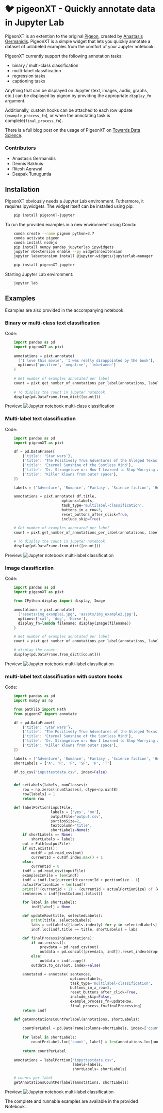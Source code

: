 # 🐦 pigeonXT - Quickly annotate data in Jupyter Lab
PigeonXT is an extention to the original [Pigeon](https://github.com/agermanidis/pigeon), created by [Anastasis Germanidis](https://pypi.org/user/agermanidis/).
PigeonXT is a simple widget that lets you quickly annotate a dataset of
unlabeled examples from the comfort of your Jupyter notebook.

PigeonXT currently support the following annotation tasks:
- binary / multi-class classification
- multi-label classification
- regression tasks
- captioning tasks

Anything that can be displayed on Jupyter
(text, images, audio, graphs, etc.) can be displayed by pigeon
by providing the appropriate `display_fn` argument.

Additionally, custom hooks can be attached to each row update (`example_process_fn`),
or when the annotating task is complete(`final_process_fn`).

There is a full blog post on the usage of PigeonXT on [Towards Data Science](https://towardsdatascience.com/quickly-label-data-in-jupyter-lab-999e7e455e9e).

### Contributors
- Anastasis Germanidis
- Dennis Bakhuis
- Ritesh Agrawal
- Deepak Tunuguntla

## Installation
PigeonXT obviously needs a Jupyter Lab environment. Futhermore, it requires ipywidgets.
The widget itself can be installed using pip:
```bash
    pip install pigeonXT-jupyter
```

To run the provided examples in a new environment using Conda:
```bash
    conda create --name pigeon python=3.7
    conda activate pigeon
    conda install nodejs
    pip install numpy pandas jupyterlab ipywidgets
    jupyter nbextension enable --py widgetsnbextension
    jupyter labextension install @jupyter-widgets/jupyterlab-manager

    pip install pigeonXT-jupyter
```

Starting Jupyter Lab environment:
```bash
    jupyter lab
```

## Examples
Examples are also provided in the accompanying notebook.

### Binary or multi-class text classification
Code:
```python
    import pandas as pd
    import pigeonXT as pixt
    
    annotations = pixt.annotate(
      ['I love this movie', 'I was really disappointed by the book'],
      options=['positive', 'negative', 'inbetween']
    )
    
    # Get number of examples annotated per label
    count = pixt.get_number_of_annotations_per_label(annotations, labels=['positive', 'negative', 'inbetween'])
    
    # To display the count in jupyter notebook
    display(pd.DataFrame.from_dict([count]))
```

Preview:
![Jupyter notebook multi-class classification](/assets/multiclassexample.png)

### Multi-label text classification
Code:
```python
    import pandas as pd
    import pigeonXT as pixt

    df = pd.DataFrame([
        {'title': 'Star wars'},
        {'title': 'The Positively True Adventures of the Alleged Texas Cheerleader-Murdering Mom'},
        {'title': 'Eternal Sunshine of the Spotless Mind'},
        {'title': 'Dr. Strangelove or: How I Learned to Stop Worrying and Love the Bomb'},
        {'title': 'Killer klowns from outer space'},
    ])

    labels = ['Adventure', 'Romance', 'Fantasy', 'Science fiction', 'Horror', 'Thriller']

    annotations = pixt.annotate( df.title,
                          options=labels,
                          task_type='multilabel-classification',
                          buttons_in_a_row=3,
                          reset_buttons_after_click=True,
                          include_skip=True)

    # Get number of examples annotated per label
    count = pixt.get_number_of_annotations_per_label(annotations, labels=['positive', 'negative', 'inbetween'])
    
    # To display the count in jupyter notebook
    display(pd.DataFrame.from_dict([count]))
```

Preview:
![Jupyter notebook multi-label classification](/assets/multilabelexample.png)

### Image classification
Code:
```python
    import pandas as pd
    import pigeonXT as pixt

    from IPython.display import display, Image

    annotations = pixt.annotate(
      ['assets/img_example1.jpg', 'assets/img_example2.jpg'],
      options=['cat', 'dog', 'horse'],
      display_fn=lambda filename: display(Image(filename))
    )

    # Get number of examples annotated per label
    count = pixt.get_number_of_annotations_per_label(annotations, labels=['cat', 'dog', 'horse'])

    # display the count
    display(pd.DataFrame.from_dict([count]))
```

Preview:
![Jupyter notebook multi-label classification](/assets/imagelabelexample.png)

### multi-label text classification with custom hooks
Code:
```python
    import pandas as pd
    import numpy as np

    from pathlib import Path
    from pigeonXT import annotate

    df = pd.DataFrame([
        {'title': 'Star wars'},
        {'title': 'The Positively True Adventures of the Alleged Texas Cheerleader-Murdering Mom'},
        {'title': 'Eternal Sunshine of the Spotless Mind'},
        {'title': 'Dr. Strangelove or: How I Learned to Stop Worrying and Love the Bomb'},
        {'title': 'Killer klowns from outer space'},
    ])

    labels = ['Adventure', 'Romance', 'Fantasy', 'Science fiction', 'Horror', 'Thriller']
    shortLabels = ['A', 'R', 'F', 'SF', 'H', 'T']

    df.to_csv('inputtestdata.csv', index=False)


    def setLabels(labels, numClasses):
        row = np.zeros([numClasses], dtype=np.uint8)
        row[labels] = 1
        return row

    def labelPortion(inputFile,
                     labels = ['yes', 'no'],
                     outputFile='output.csv',
                     portionSize=2,
                     textColumn='title',
                     shortLabels=None):
        if shortLabels == None:
            shortLabels = labels
        out = Path(outputFile)
        if out.exists():
            outdf = pd.read_csv(out)
            currentId = outdf.index.max() + 1
        else:
            currentId = 0
        indf = pd.read_csv(inputFile)
        examplesInFile = len(indf)
        indf = indf.loc[currentId:currentId + portionSize - 1]
        actualPortionSize = len(indf)
        print(f'{currentId + 1} - {currentId + actualPortionSize} of {examplesInFile}')
        sentences = indf[textColumn].tolist()

        for label in shortLabels:
            indf[label] = None

        def updateRow(title, selectedLabels):
            print(title, selectedLabels)
            labs = setLabels([labels.index(y) for y in selectedLabels], len(labels))
            indf.loc[indf.title == title, shortLabels] = labs

        def finalProcessing(annotations):
            if out.exists():
                prevdata = pd.read_csv(out)
                outdata = pd.concat([prevdata, indf]).reset_index(drop=True)
            else:
                outdata = indf.copy()
            outdata.to_csv(out, index=False)

        annotated = annotate( sentences,
                              options=labels,
                              task_type='multilabel-classification',
                              buttons_in_a_row=3,
                              reset_buttons_after_click=True,
                              include_skip=False,
                              example_process_fn=updateRow,
                              final_process_fn=finalProcessing)
        return indf

    def getAnnotationsCountPerlabel(annotations, shortLabels):
    
        countPerLabel = pd.DataFrame(columns=shortLabels, index=['count'])
    
        for label in shortLabels:
            countPerLabel.loc['count', label] = len(annotations.loc[annotations[label] == 1.0])
    
        return countPerLabel
    
    annotations = labelPortion('inputtestdata.csv',
                               labels=labels,
                               shortLabels= shortLabels)

    # counts per label
    getAnnotationsCountPerlabel(annotations, shortLabels)
```

Preview:
![Jupyter notebook multi-label classification](/assets/pigeonhookfunctions.png)


The complete and runnable examples are available in the provided Notebook.

